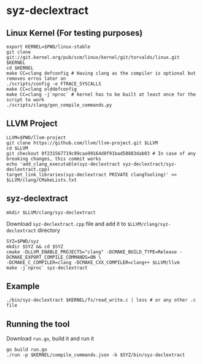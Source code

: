 # syz-declextract
## Linux Kernel (For testing purposes)
```
export KERNEL=$PWD/linux-stable
git clone git://git.kernel.org/pub/scm/linux/kernel/git/torvalds/linux.git $KERNEL
cd $KERNEL
make CC=clang defconfig # Having clang as the compiler is optional but removes erros later on
./scripts/config -e FTRACE_SYSCALLS
make CC=clang olddefconfig
make CC=clang -j`nproc` # kernel has to be built at least once for the script to work
./scripts/clang/gen_compile_commands.py
```
## LLVM Project
```
LLVM=$PWD/llvm-project
git clone https://github.com/llvm/llvm-project.git $LLVM
cd $LLVM
git checkout 0f231567719c99caa99164d8f91bad50883dab03 # In case of any breaking changes, this commit works
echo 'add_clang_executable(syz-declextract syz-declextract/syz-declextract.cpp)
target_link_libraries(syz-declextract PRIVATE clangTooling)' >> $LLVM/clang/CMakeLists.txt
```
## syz-declextract
```
mkdir $LLVM/clang/syz-declextract
```
Download `syz-declextract.cpp` file and add it to `$LLVM/clang/syz-declextract` directory
```
SYZ=$PWD/syz
mkdir $SYZ && cd $SYZ
cmake -DLLVM_ENABLE_PROJECTS="clang" -DCMAKE_BUILD_TYPE=Release -DCMAKE_EXPORT_COMPILE_COMMANDS=ON \
-DCMAKE_C_COMPILER=clang -DCMAKE_CXX_COMPILER=clang++ $LLVM/llvm
make -j`nproc` syz-declextract
```
## Example
```
./bin/syz-declextract $KERNEL/fs/read_write.c | less # or any other .c file
```
## Running the tool
Download `run.go`, build it and run it
```
go build run.go
./run -p $KERNEL/compile_commands.json -b $SYZ/bin/syz-declextract
```
